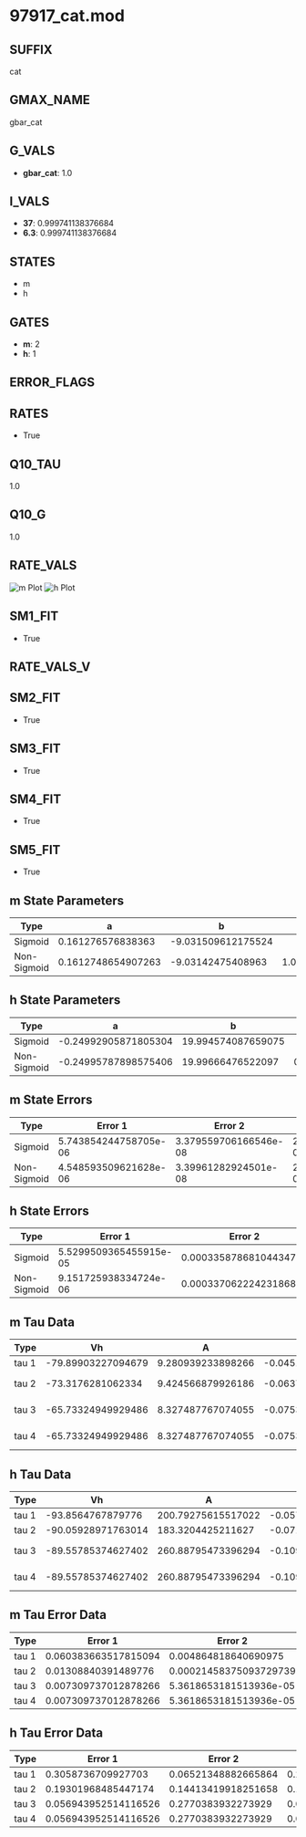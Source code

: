 # 97917_cat.mod

## SUFFIX

cat

## GMAX_NAME

gbar_cat

## G_VALS

- **gbar_cat**: 1.0

## I_VALS

- **37**: 0.999741138376684
- **6.3**: 0.999741138376684

## STATES

- m
- h

## GATES

- **m**: 2
- **h**: 1

## ERROR_FLAGS


## RATES

- True

## Q10_TAU

1.0

## Q10_G

1.0

## RATE_VALS

![m Plot](/Users/pbozelos/Dropbox/icg-Chai-Panos/supermodels/output_markdown_files/Ca/97917_cat.mod/images/m.png)
![h Plot](/Users/pbozelos/Dropbox/icg-Chai-Panos/supermodels/output_markdown_files/Ca/97917_cat.mod/images/h.png)

## SM1_FIT

- True

## RATE_VALS_V

## SM2_FIT

- True

## SM3_FIT

- True

## SM4_FIT

- True

## SM5_FIT

- True

## m State Parameters

| Type | a | b | c | d |
| --- | --- | --- | --- | --- |
| Sigmoid | 0.161276576838363 | -9.031509612175524 |
| Non-Sigmoid | 0.1612748654907263 | -9.03142475408963 | 1.0000051832933856 | -4.482614686212161e-06 |

## h State Parameters

| Type | a | b | c | d |
| --- | --- | --- | --- | --- |
| Sigmoid | -0.24992905871805304 | 19.994574087659075 |
| Non-Sigmoid | -0.24995787898575406 | 19.99666476522097 | 0.9999281905452626 | -4.697302941593591e-07 |

## m State Errors

| Type | Error 1 | Error 2 | Error 3 |
| --- | --- | --- | --- |
| Sigmoid | 5.743854244758705e-06 | 3.379559706166546e-08 | 2.5750796090714254e-06 |
| Non-Sigmoid | 4.548593509621628e-06 | 3.39961282924501e-08 | 2.0392213829711027e-06 |

## h State Errors

| Type | Error 1 | Error 2 | Error 3 |
| --- | --- | --- | --- |
| Sigmoid | 5.5299509365455915e-05 | 0.0003358786810443479 | 5.25772803952593e-05 |
| Non-Sigmoid | 9.151725938334724e-06 | 0.00033706222423186854 | 8.701213921817684e-06 |

## m Tau Data

| Type | Vh | A | b1 | b2 | c1 | c2 | d1 | d2 | e1 | e2 |
| --- | --- | --- | --- | --- | --- | --- | --- | --- | --- | --- |
| tau 1 | -79.89903227094679 | 9.280939233898266 | -0.045107661052376284 | -0.06907450428270101 |
| tau 2 | -73.3176281062334 | 9.424566879926186 | -0.06371915235173604 | 0.00025213737594398 | -0.052899371862092585 | -1.51357542064655e-06 |
| tau 3 | -65.73324949929486 | 8.327487767074055 | -0.07531975030552646 | 0.00048502297970982926 | -9.622526593234186e-07 | -0.02368746050643301 | 0.0003691523575399574 | -1.9490604432322444e-06 |
| tau 4 | -65.73324949929486 | 8.327487767074055 | -0.07531975030552646 | 0.00048502297970982926 | -9.622526593234186e-07 | 0.0 | -0.02368746050643301 | 0.0003691523575399574 | -1.9490604432322444e-06 | 0.0 |

## h Tau Data

| Type | Vh | A | b1 | b2 | c1 | c2 | d1 | d2 | e1 | e2 |
| --- | --- | --- | --- | --- | --- | --- | --- | --- | --- | --- |
| tau 1 | -93.8564767879776 | 200.79275615517022 | -0.057057618864672636 | -0.10207941709821897 |
| tau 2 | -90.05928971763014 | 183.3204425211627 | -0.07195098825417293 | 0.0003124619958105229 | -1.0313238899306754 | -0.0978802674432607 |
| tau 3 | -89.55785374627402 | 260.88795473396294 | -0.10991019056672094 | 0.001103677876181525 | -3.4027587954950374e-06 | -1.40188327820205 | -0.12110885552645656 | 0.00031281843675472074 |
| tau 4 | -89.55785374627402 | 260.88795473396294 | -0.10991019056672094 | 0.001103677876181525 | -3.4027587954950374e-06 | 0.0 | -1.40188327820205 | -0.12110885552645656 | 0.00031281843675472074 | 0.0 |

## m Tau Error Data

| Type | Error 1 | Error 2 | Error 3 |
| --- | --- | --- | --- |
| tau 1 | 0.060383663517815094 | 0.004864818640690975 | 0.04138762326573163 |
| tau 2 | 0.01308840391489776 | 0.00021458375093729739 | 0.008970935163940449 |
| tau 3 | 0.007309737012878266 | 5.3618653181513936e-05 | 0.005010173680027271 |
| tau 4 | 0.007309737012878266 | 5.3618653181513936e-05 | 0.005010173680027271 |

## h Tau Error Data

| Type | Error 1 | Error 2 | Error 3 |
| --- | --- | --- | --- |
| tau 1 | 0.3058736709927703 | 0.06521348882665864 | 0.2247145665103411 |
| tau 2 | 0.19301968485447174 | 0.14413419918251658 | 0.14180473484120334 |
| tau 3 | 0.056943952514116526 | 0.2770383932273929 | 0.041834707652551095 |
| tau 4 | 0.056943952514116526 | 0.2770383932273929 | 0.041834707652551095 |

